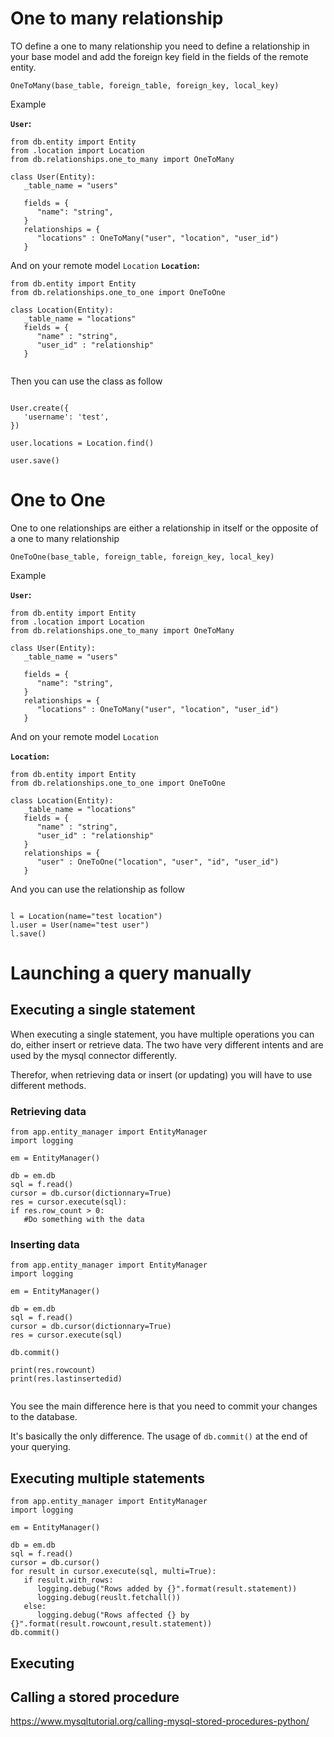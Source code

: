 
# One to many relationship

TO define a one to many relationship you need to define a relationship in your base model and add the foreign key field in the fields of the remote entity.

```
OneToMany(base_table, foreign_table, foreign_key, local_key)
```



Example

__```User```:__

```
from db.entity import Entity
from .location import Location
from db.relationships.one_to_many import OneToMany

class User(Entity):
   _table_name = "users"
   
   fields = {
      "name": "string",
   }
   relationships = {
      "locations" : OneToMany("user", "location", "user_id")
   }
```

And on your remote model ```Location```
__```Location```:__
```
from db.entity import Entity
from db.relationships.one_to_one import OneToOne

class Location(Entity):
   _table_name = "locations"
   fields = {
      "name" : "string",
      "user_id" : "relationship"
   }
   

```

Then you can use the class as follow

```

User.create({
   'username': 'test',
})

user.locations = Location.find()

user.save()
```


# One to One

One to one relationships are either a relationship in itself or the opposite of a one to many relationship

```
OneToOne(base_table, foreign_table, foreign_key, local_key)
```

Example


__```User```:__

```
from db.entity import Entity
from .location import Location
from db.relationships.one_to_many import OneToMany

class User(Entity):
   _table_name = "users"
   
   fields = {
      "name": "string",
   }
   relationships = {
      "locations" : OneToMany("user", "location", "user_id")
   }
```

And on your remote model ```Location```

__```Location```:__
```
from db.entity import Entity
from db.relationships.one_to_one import OneToOne

class Location(Entity):
   _table_name = "locations"
   fields = {
      "name" : "string",
      "user_id" : "relationship"
   }
   relationships = {
      "user" : OneToOne("location", "user", "id", "user_id")
   }
```

And you can use the relationship as follow

```

l = Location(name="test location")
l.user = User(name="test user")
l.save()

```

# Launching a query manually

## Executing a single statement

When executing a single statement, you have multiple operations you can do, either insert or retrieve data.
The two have very different intents and are used by the mysql connector differently.

Therefor, when retrieving data or insert (or updating) you will have to use different methods.

### Retrieving data

```
from app.entity_manager import EntityManager
import logging

em = EntityManager()

db = em.db
sql = f.read()
cursor = db.cursor(dictionnary=True)
res = cursor.execute(sql):
if res.row_count > 0:
   #Do something with the data

```

### Inserting data

```
from app.entity_manager import EntityManager
import logging

em = EntityManager()

db = em.db
sql = f.read()
cursor = db.cursor(dictionnary=True)
res = cursor.execute(sql)

db.commit()

print(res.rowcount)
print(res.lastinsertedid)


```

You see the main difference here is that you need to commit your changes to the database.

It's basically the only difference. The usage of ```db.commit()``` at the end of your querying.

## Executing multiple statements
```
from app.entity_manager import EntityManager
import logging

em = EntityManager()

db = em.db
sql = f.read()
cursor = db.cursor()
for result in cursor.execute(sql, multi=True):
   if result.with_rows:
      logging.debug("Rows added by {}".format(result.statement))
      logging.debug(reuslt.fetchall())
   else:
      logging.debug("Rows affected {} by {}".format(result.rowcount,result.statement))
db.commit()

```

## Executing

## Calling a stored procedure

https://www.mysqltutorial.org/calling-mysql-stored-procedures-python/